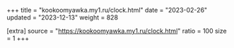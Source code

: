 +++
title = "kookoomyawka.my1.ru/clock.html"
date = "2023-02-26"
updated = "2023-12-13"
weight = 828

[extra]
source = "https://kookoomyawka.my1.ru/clock.html"
ratio = 100
size = 1
+++
